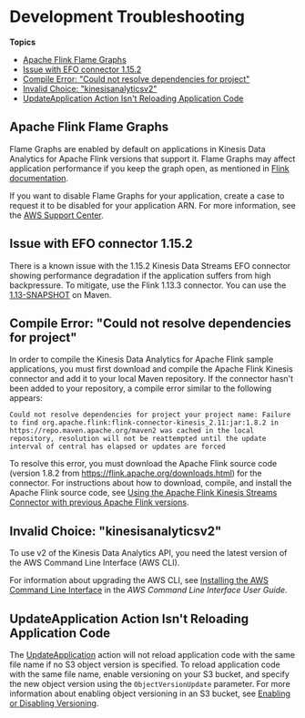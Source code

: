 # Development Troubleshooting<a name="troubleshooting-development"></a>

**Topics**
+ [Apache Flink Flame Graphs](#troubleshooting-update-flamegraphs)
+ [Issue with EFO connector 1\.15\.2](#troubleshooting-update-efo-connector)
+ [Compile Error: "Could not resolve dependencies for project"](#troubleshooting-compile)
+ [Invalid Choice: "kinesisanalyticsv2"](#troubleshooting-cli-update)
+ [UpdateApplication Action Isn't Reloading Application Code](#troubleshooting-update)

## Apache Flink Flame Graphs<a name="troubleshooting-update-flamegraphs"></a>

Flame Graphs are enabled by default on applications in Kinesis Data Analytics for Apache Flink versions that support it\. Flame Graphs may affect application performance if you keep the graph open, as mentioned in [Flink documentation](https://nightlies.apache.org/flink/flink-docs-release-1.15/docs/ops/debugging/flame_graphs/)\. 

 If you want to disable Flame Graphs for your application, create a case to request it to be disabled for your application ARN\. For more information, see the [AWS Support Center](https://console.aws.amazon.com/support/home#/)\.

## Issue with EFO connector 1\.15\.2<a name="troubleshooting-update-efo-connector"></a>

There is a known issue with the 1\.15\.2 Kinesis Data Streams EFO connector showing performance degradation if the application suffers from high backpressure\. To mitigate, use the Flink 1\.13\.3 connector\. You can use the [1\.13\-SNAPSHOT](https://mvnrepository.com/artifact/com.daml/build-info_2.13/1.13.0-snapshot.20210504.6833.0.9ae787d0) on Maven\. 

## Compile Error: "Could not resolve dependencies for project"<a name="troubleshooting-compile"></a>

In order to compile the Kinesis Data Analytics for Apache Flink sample applications, you must first download and compile the Apache Flink Kinesis connector and add it to your local Maven repository\. If the connector hasn't been added to your repository, a compile error similar to the following appears:

```
Could not resolve dependencies for project your project name: Failure to find org.apache.flink:flink-connector-kinesis_2.11:jar:1.8.2 in https://repo.maven.apache.org/maven2 was cached in the local repository, resolution will not be reattempted until the update interval of central has elapsed or updates are forced
```

To resolve this error, you must download the Apache Flink source code \(version 1\.8\.2 from [https://flink\.apache\.org/downloads\.html](https://flink.apache.org/downloads.html)\) for the connector\. For instructions about how to download, compile, and install the Apache Flink source code, see [Using the Apache Flink Kinesis Streams Connector with previous Apache Flink versions](earlier.md#how-creating-apps-building-kinesis)\.

## Invalid Choice: "kinesisanalyticsv2"<a name="troubleshooting-cli-update"></a>

To use v2 of the Kinesis Data Analytics API, you need the latest version of the AWS Command Line Interface \(AWS CLI\)\.

For information about upgrading the AWS CLI, see [ Installing the AWS Command Line Interface](https://docs.aws.amazon.com/cli/latest/userguide/installing.html) in the *AWS Command Line Interface User Guide*\.

## UpdateApplication Action Isn't Reloading Application Code<a name="troubleshooting-update"></a>

The [UpdateApplication](https://docs.aws.amazon.com/kinesisanalytics/latest/apiv2/API_UpdateApplication.html) action will not reload application code with the same file name if no S3 object version is specified\. To reload application code with the same file name, enable versioning on your S3 bucket, and specify the new object version using the `ObjectVersionUpdate` parameter\. For more information about enabling object versioning in an S3 bucket, see [Enabling or Disabling Versioning](https://docs.aws.amazon.com/AmazonS3/latest/user-guide/enable-versioning.html)\.